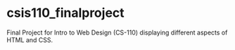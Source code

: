 # csis110_finalproject
Final Project for Intro to Web Design (CS-110) displaying different aspects of HTML and CSS.
